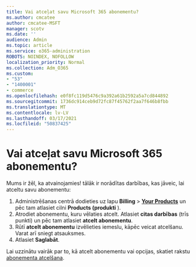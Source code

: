 ```yaml
---
title: Vai atceļat savu Microsoft 365 abonementu?
ms.author: cmcatee
author: cmcatee-MSFT
manager: scotv
ms.date: ''
audience: Admin
ms.topic: article
ms.service: o365-administration
ROBOTS: NOINDEX, NOFOLLOW
localization_priority: Normal
ms.collection: Adm_O365
ms.custom:
- "53"
- "1400001"
- commerce
ms.openlocfilehash: e0f8fc119d5476c9a392a61b2592a5a7cd844892
ms.sourcegitcommit: 1736dc914ceb9d72fc87f45762f2aa7f646b8fbb
ms.translationtype: MT
ms.contentlocale: lv-LV
ms.lasthandoff: 03/17/2021
ms.locfileid: "50837425"
---
```

# <a name="canceling-your-microsoft-365-subscription"></a>Vai atceļat savu Microsoft 365 abonementu?

Mums ir žēl, ka atvainojamies! tālāk ir norādītas darbības, kas jāveic, lai atceltu savu abonementu:

1. Administrēšanas centrā dodieties uz lapu **Billing**  >  **[Your Products](https://go.microsoft.com/fwlink/p/?linkid=842054)** un pēc tam atlasiet cilni **Products (produkti** ).
2. Atrodiet abonementu, kuru vēlaties atcelt. Atlasiet **citas darbības** (trīs punkti) un pēc tam atlasiet **atcelt abonementu**.
3. Rūtī **atcelt abonementu** izvēlieties iemeslu, kāpēc veicat atcelšanu. Varat arī sniegt atsauksmes.
4. Atlasiet **Saglabāt**.

Lai uzzinātu vairāk par to, kā atcelt abonementu vai opcijas, skatiet rakstu [abonementa atcelšana](https://docs.microsoft.com/microsoft-365/commerce/subscriptions/cancel-your-subscription).